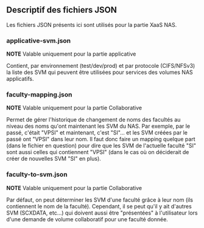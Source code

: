 ## Descriptif des fichiers JSON
Les fichiers JSON présents ici sont utilisés pour la partie XaaS NAS.

### applicative-svm.json
**NOTE** Valable uniquement pour la partie applicative

Contient, par environnement (test/dev/prod) et par protocole (CIFS/NFSv3) la liste des SVM qui peuvent être utilisées pour services des volumes NAS applicatifs.

### faculty-mapping.json
**NOTE** Valable uniquement pour la partie Collaborative

Permet de gérer l'historique de changement de noms des facultés au niveau des noms qu'ont maintenant les SVM du NAS. Par exemple, par le passé, c'était "VPSI" et maintenant, c'est "SI"... et les SVM créées par le passé ont "VPSI" dans leur nom. Il faut donc faire un mapping quelque part (dans le fichier en question) pour dire que les SVM de l'actuelle faculté "SI" sont aussi celles qui contiennent "VPSI" (dans le cas où on déciderait de créer de nouvelles SVM "SI" en plus).

### faculty-to-svm.json
**NOTE** Valable uniquement pour la partie Collaborative

Par défaut, on peut déterminer les SVM d'une faculté grâce à leur nom (ils contiennent le nom de la faculté). Cependant, il se peut qu'il y ait d'autres SVM (SCXDATA, etc...) qui doivent aussi être "présentées" à l'utilisateur lors d'une demande de volume collaboratif pour une faculté donnée.
